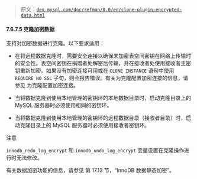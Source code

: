 > 原文：[`dev.mysql.com/doc/refman/8.0/en/clone-plugin-encrypted-data.html`](https://dev.mysql.com/doc/refman/8.0/en/clone-plugin-encrypted-data.html)

#### 7.6.7.5 克隆加密数据

支持对加密数据进行克隆。以下要求适用：

+   在将远程数据克隆时，需要安全连接以确保未加密表空间密钥在网络上传输时的安全性。表空间密钥在捐赠者处解密后传输，并在接收者处使用接收者主密钥重新加密。如果没有加密连接可用或在 `CLONE INSTANCE` 语句中使用 `REQUIRE NO SSL` 子句，则会报告错误。有关为克隆配置加密连接的信息，请参见 为克隆配置加密连接。

+   当将数据克隆到使用本地管理的密钥环的本地数据目录时，启动克隆目录上的 MySQL 服务器时必须使用相同的密钥环。

+   当将数据克隆到使用本地管理的密钥环的远程数据目录（接收者目录）时，启动克隆目录上的 MySQL 服务器时必须使用接收者密钥环。

注意

`innodb_redo_log_encrypt` 和 `innodb_undo_log_encrypt` 变量设置在克隆操作进行时无法修改。

有关数据加密功能的信息，请参见 第 17.13 节，“InnoDB 数据静态加密”。
